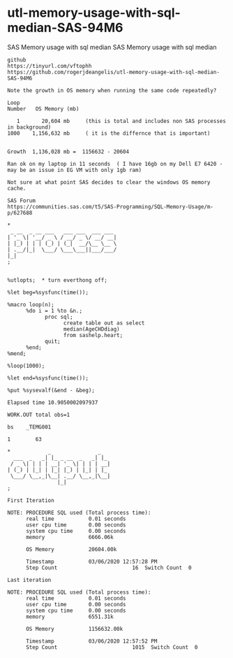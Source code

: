 # utl-memory-usage-with-sql-median-SAS-94M6
SAS Memory usage with sql median
    SAS Memory usage with sql median

    github
    https://tinyurl.com/vftophh
    https://github.com/rogerjdeangelis/utl-memory-usage-with-sql-median-SAS-94M6

    Note the growth in OS memory when running the same code repeatedly?

    Loop
    Number   OS Memory (mb)

       1       20,604 mb     (this is total and includes non SAS processes in background)
    1000    1,156,632 mb     ( it is the differnce that is important)


    Growth  1,136,028 mb =  1156632 - 20604

    Ran ok on my laptop in 11 seconds  ( I have 16gb on my Dell E7 6420 - may be an issue in EG VM with only 1gb ram)

    Not sure at what point SAS decides to clear the windows OS memory cache.

    SAS Forum
    https://communities.sas.com/t5/SAS-Programming/SQL-Memory-Usage/m-p/627688

    *
     _ __  _ __ ___   ___ ___  ___ ___
    | '_ \| '__/ _ \ / __/ _ \/ __/ __|
    | |_) | | | (_) | (_|  __/\__ \__ \
    | .__/|_|  \___/ \___\___||___/___/
    |_|
    ;


    %utlopts;  * turn everthong off;

    %let beg=%sysfunc(time());

    %macro loop(n);
          %do i = 1 %to &n.;
                proc sql;
                      create table out as select
                      median(AgeCHDdiag)
                      from sashelp.heart;
                quit;
          %end;
    %mend;

    %loop(1000);

    %let end=%sysfunc(time());

    %put %sysevalf(&end - &beg);

    Elapsed time 10.9050002097937

    WORK.OUT total obs=1

    bs    _TEMG001

    1        63

    *            _               _
      ___  _   _| |_ _ __  _   _| |_
     / _ \| | | | __| '_ \| | | | __|
    | (_) | |_| | |_| |_) | |_| | |_
     \___/ \__,_|\__| .__/ \__,_|\__|
                    |_|
    ;

    First Iteration

    NOTE: PROCEDURE SQL used (Total process time):
          real time           0.01 seconds
          user cpu time       0.00 seconds
          system cpu time     0.00 seconds
          memory              6666.06k

          OS Memory           20604.00k

          Timestamp           03/06/2020 12:57:28 PM
          Step Count                        16  Switch Count  0

    Last iteration

    NOTE: PROCEDURE SQL used (Total process time):
          real time           0.01 seconds
          user cpu time       0.00 seconds
          system cpu time     0.00 seconds
          memory              6551.31k

          OS Memory           1156632.00k

          Timestamp           03/06/2020 12:57:52 PM
          Step Count                        1015  Switch Count  0



